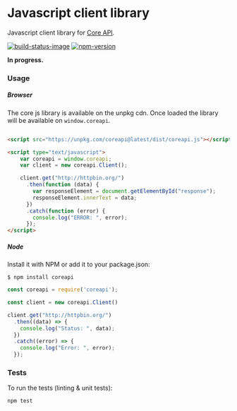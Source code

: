 # Javascript client library

Javascript client library for [Core API][core-api].

[![build-status-image]][travis]
[![npm-version]][npm]

**In progress.**

[core-api]: https://github.com/core-api/core-api/
[build-status-image]: https://secure.travis-ci.org/core-api/javascript-client.svg?branch=master
[travis]: http://travis-ci.org/core-api/javascript-client?branch=master
[npm-version]: https://badge.fury.io/js/coreapi.svg
[npm]: http://badge.fury.io/js/coreapi


### Usage

##### Browser

The core js library is available on the unpkg cdn. Once loaded the library will be available on `window.coreapi`.

```html

<script src="https://unpkg.com/coreapi@latest/dist/coreapi.js"></script>

<script type="text/javascript">
    var coreapi = window.coreapi;
    var client = new coreapi.Client();

    client.get("http://httpbin.org/")
      .then(function (data) {
        var responseElement = document.getElementById("response");
        responseElement.innerText = data;
      })
      .catch(function (error) {
        console.log("ERROR: ", error);
      });
</script>
```

##### Node

Install it with NPM or add it to your package.json:

    $ npm install coreapi


```javascript    
const coreapi = require('coreapi');

const client = new coreapi.Client()

client.get("http://httpbin.org/")
  .then((data) => {
    console.log("Status: ", data);
  })
  .catch((error) => {
    console.log("Error: ", error);
  });
```


### Tests

To run the tests (linting & unit tests):

    npm test
